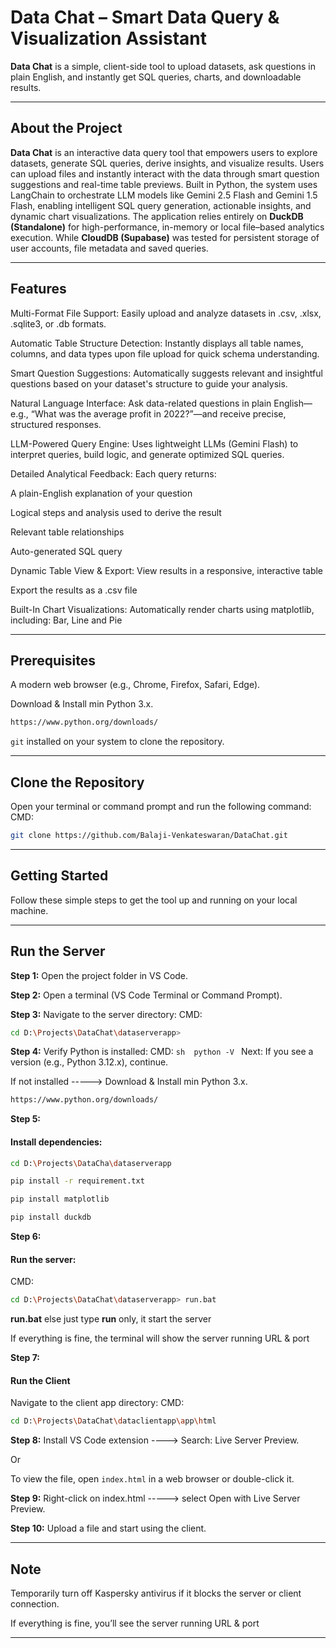 # Data Chat – Smart Data Query & Visualization Assistant

**Data Chat** is a simple, client-side tool to upload datasets, ask questions in plain English, and instantly get SQL queries, charts, and downloadable results. 

---
## About the Project

**Data Chat** is an interactive data query tool that empowers users to explore datasets, generate SQL queries, derive insights, and visualize results. Users can upload files and instantly interact with the data through smart question suggestions and real-time table previews. Built in Python, the system uses LangChain to orchestrate LLM models like Gemini 2.5 Flash and Gemini 1.5 Flash, enabling intelligent SQL query generation, actionable insights, and dynamic chart visualizations. The application relies entirely on **DuckDB (Standalone)** for high-performance, in-memory or local file–based analytics execution. While **CloudDB (Supabase)** was tested for persistent storage of user accounts, file metadata and saved queries.

---
## Features

Multi-Format File Support: Easily upload and analyze datasets in .csv, .xlsx, .sqlite3, or .db formats.

Automatic Table Structure Detection: Instantly displays all table names, columns, and data types upon file upload for quick schema understanding.

Smart Question Suggestions: Automatically suggests relevant and insightful questions based on your dataset's structure to guide your analysis.

Natural Language Interface: Ask data-related questions in plain English—e.g., “What was the average profit in 2022?”—and receive precise, structured responses.

LLM-Powered Query Engine: Uses lightweight LLMs (Gemini Flash) to interpret queries, build logic, and generate optimized SQL queries.

Detailed Analytical Feedback: Each query returns:

A plain-English explanation of your question

Logical steps and analysis used to derive the result

Relevant table relationships

Auto-generated SQL query

Dynamic Table View & Export:
View results in a responsive, interactive table

Export the results as a .csv file

Built-In Chart Visualizations: Automatically render charts using matplotlib, including:
Bar, Line and Pie

---
## Prerequisites

A modern web browser (e.g., Chrome, Firefox, Safari, Edge).

Download & Install min Python 3.x. 
```sh 
https://www.python.org/downloads/
```

`git` installed on your system to clone the repository.

---
## Clone the Repository

Open your terminal or command prompt and run the following command:
CMD: 
```sh
git clone https://github.com/Balaji-Venkateswaran/DataChat.git
```

---
## Getting Started

Follow these simple steps to get the tool up and running on your local machine.

---
## Run the Server

**Step 1:**
Open the project folder in VS Code.

**Step 2:**
Open a terminal (VS Code Terminal or Command Prompt).

**Step 3:**
Navigate to the server directory:
CMD: 
```sh 
cd D:\Projects\DataChat\dataserverapp>
```

**Step 4:**
Verify Python is installed:
CMD: ```sh  python -V ```
Next:
If you see a version (e.g., Python 3.12.x), continue.

If not installed -----> Download & Install min Python 3.x. 
```sh 
https://www.python.org/downloads/
 ```

**Step 5:**
#### Install dependencies:
```sh
cd D:\Projects\DataCha\dataserverapp

pip install -r requirement.txt

pip install matplotlib

pip install duckdb
```
**Step 6:**
#### Run the server:
CMD: 
```sh
cd D:\Projects\DataChat\dataserverapp> run.bat
```

**run.bat** else just type **run**  only, it start the server

If everything is fine, the terminal will show the server running URL & port 

**Step 7:**
#### Run the Client
Navigate to the client app directory: 
CMD: 
```sh 
cd D:\Projects\DataChat\dataclientapp\app\html
```

**Step 8:**
Install VS Code extension ----> Search: Live Server Preview.

Or

To view the file, open ```index.html``` in a web browser or double-click it.

**Step 9:**
Right-click on index.html -----> select Open with Live Server Preview.

**Step 10:**
Upload a file and start using the client.

---
## Note

Temporarily turn off Kaspersky antivirus if it blocks the server or client connection.

If everything is fine, you’ll see the server running URL & port 

---
